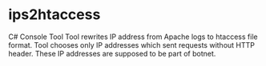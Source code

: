 # ips2htaccess
C# Console Tool
Tool rewrites IP address from Apache logs to htaccess file format.
Tool chooses only IP addresses which sent requests without HTTP header. 
These IP addresses are supposed to be part of botnet.
